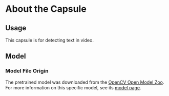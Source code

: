 # About the Capsule
## Usage
This capsule is for detecting text in video. 

## Model
###  Model File Origin
The pretrained model was downloaded from the [OpenCV Open Model Zoo](https://github.com/opencv/open_model_zoo). 
For more information on this specific model, see its 
[model page](https://docs.openvinotoolkit.org/2019_R1/_text_detection_0002_description_text_detection_0002.html).


